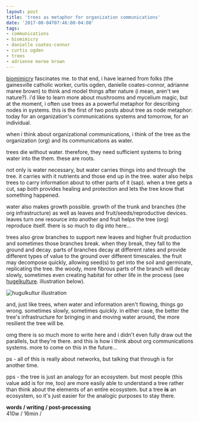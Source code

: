 ```yaml
---
layout: post
title: 'trees as metaphor for organization communications'
date: '2017-08-04T07:46:00-04:00'
tags:
- communications
- biomimicry
- danielle coates-connor
- curtis ogden
- trees
- adrienne maree brown
--- 
```


[biomimicry](https://en.wikipedia.org/wiki/Biomimetics) fascinates me. to that end, i have learned from folks (the gainesville catholic worker, curtis ogden, danielle coates-connor, adrianne maree brown) to think and model things after nature (i mean, aren't we nature?). i'd like to learn more about mushrooms and mycelium magic, but at the moment, i often use trees as a powerful metaphor for describing nodes in systems. this is the first of two posts about tree as node metaphor: today for an organization's communications systems and tomorrow, for an individual. 

when i think about organizational communications, i think of the tree as the organization (org) and its communications as water. 

trees die without water. therefore, they need sufficient systems to bring water into the them. these are roots. 

not only is water necessary, but water carries things into and through the tree. it carries with it nutrients and those end up in the tree. water also helps trees to carry information about to other parts of it (sap). when a tree gets a cut, sap both provides healing and protection and lets the tree know that something happened. 

water also makes growth possible. growth of the trunk and branches (the org infrastructure) as well as leaves and fruit/seeds/reproductive devices. leaves turn one resource into another and fruit helps the tree (org) reproduce itself. there is so much to dig into here...

trees also grow branches to support new leaves and higher fruit production and sometimes those branches break. when they break, they fall to the ground and decay. parts of branches decay at different rates and provide different types of value to the ground over different timescales. the fruit may decompose quickly, allowing seed(s) to get into the soil and germinate, replicating the tree. the woody, more fibrous parts of the branch will decay slowly, sometimes even creating habitat for other life in the process (see [hugelkulture](https://www.permaculture.co.uk/articles/many-benefits-hugelkultur). illustration below).

![hugulkultur illustration](http://i.imgur.com/82P0nnA.png)

and, just like trees, when water and information aren't flowing, things go wrong. sometimes slowly, sometimes quickly. in either case, the better the tree's infrastructure for bringing in and moving water around, the more resilient the tree will be.

omg there is so much more to write here and i didn't even fully draw out the parallels, but they're there. and this is how i think about org communications systems. more to come on this in the future...

ps - all of this is really about networks, but talking that through is for another time.

pps - the tree is just an analogy for an ecosystem. but most people (this value add is for me, too) are more easily able to understand a tree rather than think about the elements of an entire ecosystem. but a tree **is** an ecosystem, so it's just easier for the analogic purposes to stay there.

<!-- hyperlink bank -->

**words / writing / post-processing**  
410w / 16min / 